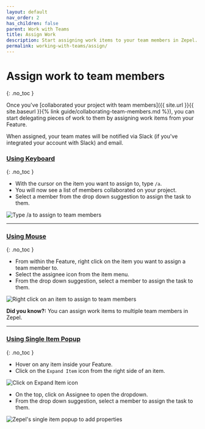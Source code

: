 ```yaml
---
layout: default
nav_order: 2
has_children: false
parent: Work with Teams
title: Assign Work
description: Start assigning work items to your team members in Zepel.
permalink: working-with-teams/assign/
---
```

# Assign work to team members
{: .no_toc }

Once you've [collaborated your project with team members]({{ site.url }}{{ site.baseurl }}{% link guide/collaborating-team-members.md %}), you can start delegating pieces of work to them by assigning work items from your Feature. 

When assigned, your team mates will be notified via Slack (if you've integrated your account with Slack) and email.

### <u>Using Keyboard</u>
{: .no_toc }
- With the cursor on the item you want to assign to, type ``` /a ```.
- You will now see a list of members collaborated on your project. 
- Select a member from the drop down suggestion to assign the task to them. 

![Type /a to assign to team members](/guide/assets/uploads/zepel-assign-with-keyboard.gif "Assign using Keyboard")

---

### <u>Using Mouse</u>
{: .no_toc }
- From within the Feature, right click on the item you want to assign a team member to.
- Select the assignee icon from the item menu.
- From the drop down suggestion, select a member to assign the task to them.

![Right click on an item to assign to team members](/guide/assets/uploads/zepel-assign-with-mouse.gif "Assign using Mouse")

__Did you know?:__ You can assign work items to multiple team members in Zepel.

---

### <u>Using Single Item Popup</u>
{: .no_toc }
- Hover on any item inside your Feature. 
- Click on the ```Expand Item``` icon from the right side of an item.

![Click on Expand Item icon](/guide/assets/uploads/expand-item.png "Expand Item Icon")

- On the top, click on Assignee to open the dropdown.
- From the drop down suggestion, select a member to assign the task to them.

![Zepel's single item popup to add properties](/guide/assets/uploads/zepel-popup.png "Single Item Popup")